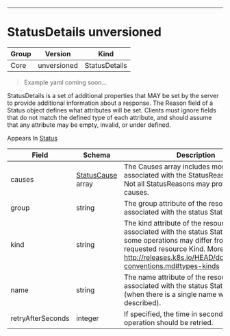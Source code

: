 

-----------
# StatusDetails unversioned

Group        | Version     | Kind
------------ | ---------- | -----------
Core | unversioned | StatusDetails







> Example yaml coming soon...


StatusDetails is a set of additional properties that MAY be set by the server to provide additional information about a response. The Reason field of a Status object defines what attributes will be set. Clients must ignore fields that do not match the defined type of each attribute, and should assume that any attribute may be empty, invalid, or under defined.

<aside class="notice">
Appears In <a href="#status-unversioned">Status</a> </aside>

Field        | Schema     | Description
------------ | ---------- | -----------
causes | [StatusCause](#statuscause-unversioned) array | The Causes array includes more details associated with the StatusReason failure. Not all StatusReasons may provide detailed causes.
group | string | The group attribute of the resource associated with the status StatusReason.
kind | string | The kind attribute of the resource associated with the status StatusReason. On some operations may differ from the requested resource Kind. More info: http://releases.k8s.io/HEAD/docs/devel/api-conventions.md#types-kinds
name | string | The name attribute of the resource associated with the status StatusReason (when there is a single name which can be described).
retryAfterSeconds | integer | If specified, the time in seconds before the operation should be retried.






